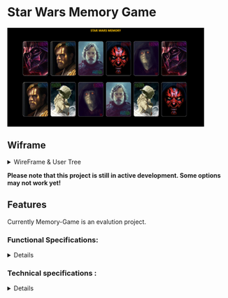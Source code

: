 # Star Wars Memory Game


<img width="450px" src="doc/Memory Game.jpg" align="center"/>

## Wiframe

<details>
<summary>WireFrame & User Tree</summary>
<details>
<summary>Phone</summary>
<img width="450px" src="doc/iPad – 1.png" align="center"/>
</details>

<details>
<summary>Tablette</summary>
<img width="450px" src="doc/iPhone X-XS-11 Pro – 1.png" align="center"  />
</details>

<details>
<summary>full screen</summary>
<img width="450px" src="doc/Web 1920 – 1.png" align="center"/>
</details>

</details>

**Please note that this project is still in active development. Some options may not work yet!**

## Features

Currently Memory-Game is an evalution project.

### Functional Specifications:
<details>

Functional Specifications:

- Display 12 cards face down on the screen 
- When the player clicks on a card, it turns over 
- When the player clicks on a second card if it is identical to the previous one, the two cards remain face up otherwise the cards are hidden again.
- When all pairs are found and therefore all cards are face up the game is over
</details>

### Technical specifications :
<details>
- HTML5

- CSS3

- Framework Boostrap4

- Boilerplate base

- JavaScript with respect to ES6 standards

- You produced simple wireframe mockups for at least one of the pages

- You have produced a functional tree structure of the application showing the use cases possible from page

- Your wireframes are accessible in a DOC folder

- Your interface is responsive on all media

- You respect the DRY principle

- Your code is commented

- Your code is hosted on GitHub

- You have used versioning software

- Your site is hosted via a GH-page

- The repository contains a readme, description and tags

- You use a KANBAN-type project management tool. Ideally for each task you estimate time and priority and put yourself in the user's shoes.

- The rendering will be done via github. You will need to upload a file in your name to TEAMS before Sunday evening midnight.
</details>
